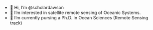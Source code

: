 - 👋 Hi, I’m @scholardawson
- 👀 I’m interested in satellite remote sensing of Oceanic Systems.
- 🌱 I’m currently pursing a Ph.D. in Ocean Sciences (Remote Sensing track)

<!---
madeleinedawson/madeleinedawson is a ✨ special ✨ repository because its `README.md` (this file) appears on your GitHub profile.
You can click the Preview link to take a look at your changes.
--->
